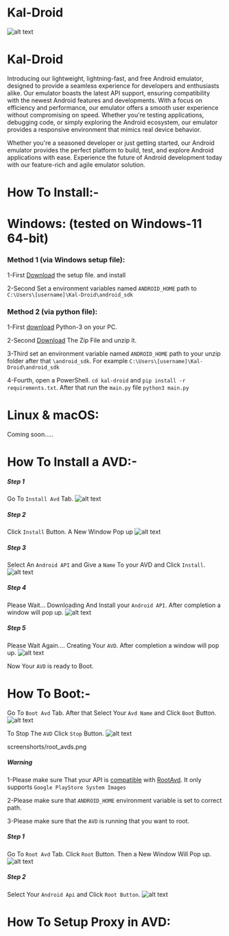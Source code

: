 # Kal-Droid
![alt text](screenshorts/image.png)

# Kal-Droid
Introducing our lightweight, lightning-fast, and free Android emulator, designed to provide a seamless experience for developers and enthusiasts alike. Our emulator boasts the latest API support, ensuring compatibility with the newest Android features and developments.
With a focus on efficiency and performance, our emulator offers a smooth user experience without compromising on speed. Whether you're testing applications, debugging code, or simply exploring the Android ecosystem, our emulator provides a responsive environment that mimics real device behavior.

Whether you're a seasoned developer or just getting started, our Android emulator provides the perfect platform to build, test, and explore Android applications with ease. Experience the future of Android development today with our feature-rich and agile emulator solution.

# How To Install:-

# Windows: (tested on Windows-11 64-bit)

### Method 1 (via Windows setup file):

1-First [Download](https://github.com/sudo-subho/kal-droid/releases/download/kal-droid-2.1/Kal-Droid_2.0_X64_WINDOWS_Setup.exe) the setup file. and install

2-Second Set a environment variables named ```ANDROID_HOME``` path to ```C:\Users\[username]\Kal-Droid\android_sdk```

### Method 2 (via python file):

1-First [download](https://www.python.org/downloads/) Python-3 on your PC.

2-Second [Download](https://github.com/sudo-subho/kal-droid/releases/download/kal-droid-2.1/kal-droid.zip) The Zip File and unzip it.

3-Third set an environment variable named ```ANDROID_HOME``` path to your unzip folder after that  ```\android_sdk```. For example ```C:\Users\[username]\Kal-Droid\android_sdk```

4-Fourth, open a PowerShell. ```cd kal-droid``` and ```pip install -r requirements.txt```. After that run the ```main.py``` file ```python3 main.py```

# Linux & macOS:

Coming soon.....

# How To Install a AVD:-

##### Step 1

Go To ```Install Avd``` Tab.
![alt text](screenshorts/install_avds1.png)

##### Step 2

Click ```Install``` Button. A New Window Pop up
![alt text](screenshorts/install_avds2.png)

##### Step 3

Select An ```Android API``` and Give a ```Name``` To your AVD and Click ```Install```.
![alt text](screenshorts/install_api_avds.png)

##### Step 4

Please Wait... Downloading And Install your ```Android API```. After completion a window will pop up.
![alt text](screenshorts/dowloading_api.png)

##### Step 5

Please Wait Again.... Creating Your ```AVD```. After completion a window will pop up.
![alt text](screenshorts/creating_avds.png)

Now Your ```AVD``` is ready to Boot.

# How To Boot:-

Go To ```Boot Avd``` Tab. After that Select Your ```Avd Name``` and Click ```Boot``` Button. 
![alt text](screenshorts/boot_avd.png)

To Stop The ```AVD``` Click ```Stop``` Button.
![alt text](screenshorts/stop_avd.png)

screenshorts/root_avds.png

##### Warning

1-Please make sure That your API is [compatible](https://github.com/newbit1/rootAVD/blob/master/CompatibilityChart.md) with [RootAvd](https://github.com/newbit1/rootAVD). It only supports ```Google PlayStore System Images```

2-Please make sure that ```ANDROID_HOME``` environment variable is set to correct path.

3-Please make sure that the ```AVD``` is running that you want to root.

##### Step 1

Go To ```Root Avd``` Tab. Click ```Root``` Button. Then a New Window Will Pop up.
![alt text](screenshorts/root_tabs.png)

##### Step 2

Select Your ```Android Api``` and Click ```Root Button```.
![alt text](screenshorts/root_avds.png)

# How To Setup Proxy in AVD:

